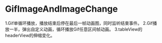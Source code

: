 # GifImageAndImageChange
1.Gif单循环播放，播放结束后停在最后一帧动画图，同时监听结束事件。
2.Gif播放一半，弹出自定义动画，循环播放Gif任意区间帧动画。
3.tableView的headerView的伸缩变化。
